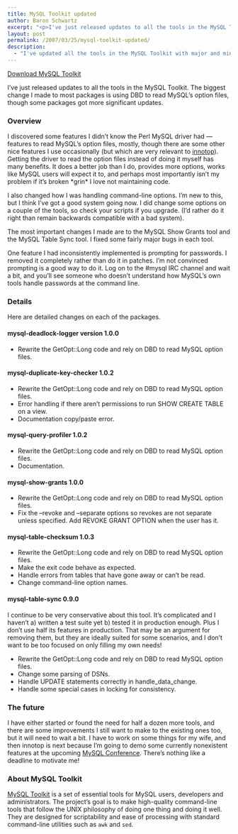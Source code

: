 ```yaml
---
title: MySQL Toolkit updated
author: Baron Schwartz
excerpt: "<p>I've just released updates to all the tools in the MySQL Toolkit.  The biggest change I made to most packages is using DBD to read MySQL's option files, though some packages got more significant updates.</p>"
layout: post
permalink: /2007/03/25/mysql-toolkit-updated/
description:
  - "I've updated all the tools in the MySQL Toolkit with major and minor changes."
---
```

<p class="download">
  <a href="http://code.google.com/p/maatkit">Download MySQL Toolkit</a>
</p>

I&#8217;ve just released updates to all the tools in the MySQL Toolkit. The biggest change I made to most packages is using DBD to read MySQL&#8217;s option files, though some packages got more significant updates.

### Overview

I discovered some features I didn&#8217;t know the Perl MySQL driver had &#8212; features to read MySQL&#8217;s option files, mostly, though there are some other nice features I use occasionally (but which are very relevant to [innotop][1]). Getting the driver to read the option files instead of doing it myself has many benefits. It does a better job than I do, provides more options, works like MySQL users will expect it to, and perhaps most importantly isn&#8217;t my problem if it&#8217;s broken \*grin\* I love not maintaining code.

I also changed how I was handling command-line options. I&#8217;m new to this, but I think I&#8217;ve got a good system going now. I did change some options on a couple of the tools, so check your scripts if you upgrade. (I&#8217;d rather do it right than remain backwards compatible with a bad system).

The most important changes I made are to the MySQL Show Grants tool and the MySQL Table Sync tool. I fixed some fairly major bugs in each tool.

One feature I had inconsistently implemented is prompting for passwords. I removed it completely rather than do it in patches. I&#8217;m not convinced prompting is a good way to do it. Log on to the #mysql IRC channel and wait a bit, and you&#8217;ll see someone who doesn&#8217;t understand how MySQL&#8217;s own tools handle passwords at the command line.

### Details

Here are detailed changes on each of the packages.

#### mysql-deadlock-logger version 1.0.0 

*   Rewrite the GetOpt::Long code and rely on DBD to read MySQL option files.

#### mysql-duplicate-key-checker 1.0.2

*   Rewrite the GetOpt::Long code and rely on DBD to read MySQL option files. 
*   Error handling if there aren&#8217;t permissions to run SHOW CREATE TABLE on a view.
*   Documentation copy/paste error.

#### mysql-query-profiler 1.0.2

*   Rewrite the GetOpt::Long code and rely on DBD to read MySQL option files.
*   Documentation.

#### mysql-show-grants 1.0.0

*   Rewrite the GetOpt::Long code and rely on DBD to read MySQL option files.
*   Fix the &#8211;revoke and &#8211;separate options so revokes are not separate unless specified. Add REVOKE GRANT OPTION when the user has it.

#### mysql-table-checksum 1.0.3

*   Rewrite the GetOpt::Long code and rely on DBD to read MySQL option files.
*   Make the exit code behave as expected.
*   Handle errors from tables that have gone away or can&#8217;t be read.
*   Change command-line option names.

#### mysql-table-sync 0.9.0

I continue to be very conservative about this tool. It&#8217;s complicated and I haven&#8217;t a) written a test suite yet b) tested it in production enough. Plus I don&#8217;t use half its features in production. That may be an argument for removing them, but they are ideally suited for some scenarios, and I don&#8217;t want to be too focused on only filling my own needs!

*   Rewrite the GetOpt::Long code and rely on DBD to read MySQL option files.
*   Change some parsing of DSNs.
*   Handle UPDATE statements correctly in handle\_data\_change.
*   Handle some special cases in locking for consistency.

### The future

I have either started or found the need for half a dozen more tools, and there are some improvements I still want to make to the existing ones too, but it will need to wait a bit. I have to work on some things for my wife, and then innotop is next because I&#8217;m going to demo some currently nonexistent features at the upcoming [MySQL Conference][2]. There&#8217;s nothing like a deadline to motivate me!

### About MySQL Toolkit

[MySQL Toolkit][3] is a set of essential tools for MySQL users, developers and administrators. The project&#8217;s goal is to make high-quality command-line tools that follow the UNIX philosophy of doing one thing and doing it well. They are designed for scriptability and ease of processing with standard command-line utilities such as `awk` and `sed`.

 [1]: http://code.google.com/p/innotop
 [2]: http://www.mysqlconf.com
 [3]: http://code.google.com/p/maatkit
